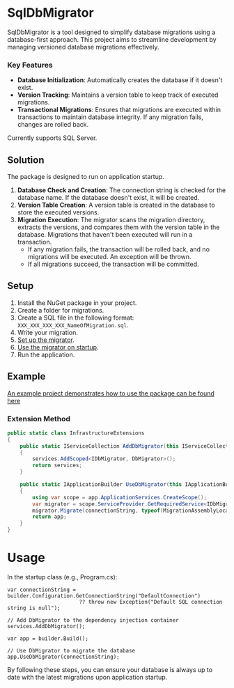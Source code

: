 # SqlDbMigrator

SqlDbMigrator is a tool designed to simplify database migrations using a database-first approach. This project aims to streamline development by managing versioned database migrations effectively.

### Key Features

- **Database Initialization**: Automatically creates the database if it doesn't exist.
- **Version Tracking**: Maintains a version table to keep track of executed migrations.
- **Transactional Migrations**: Ensures that migrations are executed within transactions to maintain database integrity. If any migration fails, changes are rolled back.

Currently supports SQL Server.

## Solution

The package is designed to run on application startup.

1. **Database Check and Creation**: The connection string is checked for the database name. If the database doesn't exist, it will be created.
2. **Version Table Creation**: A version table is created in the database to store the executed versions.
3. **Migration Execution**: The migrator scans the migration directory, extracts the versions, and compares them with the version table in the database. Migrations that haven't been executed will run in a transaction.
    - If any migration fails, the transaction will be rolled back, and no migrations will be executed. An exception will be thrown.
    - If all migrations succeed, the transaction will be committed.

## Setup

1. Install the NuGet package in your project.
2. Create a folder for migrations.
3. Create a SQL file in the following format: `XXX_XXX_XXX_XXX_NameOfMigration.sql`.
4. Write your migration.
5. [Set up the migrator](#extension-method).
6. [Use the migrator on startup](#usage).
7. Run the application.

## Example

[An example project demonstrates how to use the package can be found here](https://github.com/danniwezz/SqlDbMigrator/tree/main/Example)

### Extension Method

```csharp
public static class InfrastructureExtensions
{
    public static IServiceCollection AddDbMigrator(this IServiceCollection services)
    {
        services.AddScoped<IDbMigrator, DbMigrator>();
        return services;
    }

    public static IApplicationBuilder UseDbMigrator(this IApplicationBuilder app, string connectionString)
    {
        using var scope = app.ApplicationServices.CreateScope();
        var migrator = scope.ServiceProvider.GetRequiredService<IDbMigrator>();
        migrator.Migrate(connectionString, typeof(MigrationAssemblyLocator));
        return app;
    }
}
```

# Usage

In the startup class (e.g., Program.cs):

```
var connectionString = builder.Configuration.GetConnectionString("DefaultConnection") 
                       ?? throw new Exception("Default SQL connection string is null");

// Add DbMigrator to the dependency injection container
services.AddDbMigrator();

var app = builder.Build();

// Use DbMigrator to migrate the database
app.UseDbMigrator(connectionString);
```

By following these steps, you can ensure your database is always up to date with the latest migrations upon application startup.